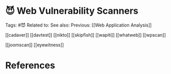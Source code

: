 # 😈 Web Vulnerability Scanners

Tags: #😈
Related to: 
See also: 
Previous: [[Web Application Analysis]]

[[cadaver]]
[[davtest]]
[[nikto]]
[[skipfish]]
[[wapiti]]
[[whatweb]]
[[wpscan]]

[[joomscan]]
[[eyewitness]]

# References

[^1]: https://wpvulndb.com/wordpresses/541	// WordPress Vulnerability Database